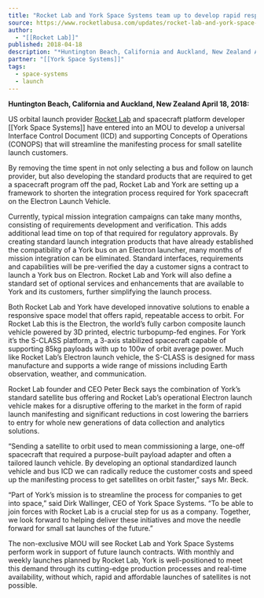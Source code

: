 ```yaml
---
title: "Rocket Lab and York Space Systems team up to develop rapid response launch capability "
source: https://www.rocketlabusa.com/updates/rocket-lab-and-york-space-systems-team-up-to-develop-rapid-response-launch-capability/
author:
  - "[[Rocket Lab]]"
published: 2018-04-18
description: "*Huntington Beach, California and Auckland, New Zealand April 18, 2018:*"
partner: "[[York Space Systems]]"
tags:
  - space-systems
  - launch
---
```

**Huntington Beach, California and Auckland, New Zealand April 18, 2018:**

US orbital launch provider [Rocket Lab](https://www.rocketlabusa.com/) and spacecraft platform developer [[York Space Systems]] have entered into an MOU to develop a universal Interface Control Document (ICD) and supporting Concepts of Operations (CONOPS) that will streamline the manifesting process for small satellite launch customers.

By removing the time spent in not only selecting a bus and follow on launch provider, but also developing the standard products that are required to get a spacecraft program off the pad, Rocket Lab and York are setting up a framework to shorten the integration process required for York spacecraft on the Electron Launch Vehicle.

Currently, typical mission integration campaigns can take many months, consisting of requirements development and verification. This adds additional lead time on top of that required for regulatory approvals. By creating standard launch integration products that have already established the compatibility of a York bus on an Electron launcher, many months of mission integration can be eliminated. Standard interfaces, requirements and capabilities will be pre-verified the day a customer signs a contract to launch a York bus on Electron. Rocket Lab and York will also define a standard set of optional services and enhancements that are available to York and its customers, further simplifying the launch process.

Both Rocket Lab and York have developed innovative solutions to enable a responsive space model that offers rapid, repeatable access to orbit. For Rocket Lab this is the Electron, the world’s fully carbon composite launch vehicle powered by 3D printed, electric turbopump-fed engines. For York it’s the S-CLASS platform, a 3-axis stabilized spacecraft capable of supporting 85kg payloads with up to 100w of orbit average power. Much like Rocket Lab’s Electron launch vehicle, the S-CLASS is designed for mass manufacture and supports a wide range of missions including Earth observation, weather, and communication.

Rocket Lab founder and CEO Peter Beck says the combination of York’s standard satellite bus offering and Rocket Lab’s operational Electron launch vehicle makes for a disruptive offering to the market in the form of rapid launch manifesting and significant reductions in cost lowering the barriers to entry for whole new generations of data collection and analytics solutions.

“Sending a satellite to orbit used to mean commissioning a large, one-off spacecraft that required a purpose-built payload adapter and often a tailored launch vehicle. By developing an optional standardized launch vehicle and bus ICD we can radically reduce the customer costs and speed up the manifesting process to get satellites on orbit faster,” says Mr. Beck.

“Part of York’s mission is to streamline the process for companies to get into space,” said Dirk Wallinger, CEO of York Space Systems. “To be able to join forces with Rocket Lab is a crucial step for us as a company. Together, we look forward to helping deliver these initiatives and move the needle forward for small sat launches of the future.”

The non-exclusive MOU will see Rocket Lab and York Space Systems perform work in support of future launch contracts. With monthly and weekly launches planned by Rocket Lab, York is well-positioned to meet this demand through its cutting-edge production processes and real-time availability, without which, rapid and affordable launches of satellites is not possible.